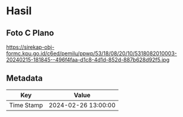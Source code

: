# Hasil

## Foto C Plano

https://sirekap-obj-formc.kpu.go.id/c6ed/pemilu/ppwp/53/18/08/20/10/5318082010003-20240215-181845--496f4faa-d1c8-4d1d-852d-887b628d92f5.jpg


## Metadata

| Key        | Value               |
| ---------- | ------------------- |
| Time Stamp | 2024-02-26 13:00:00 |



